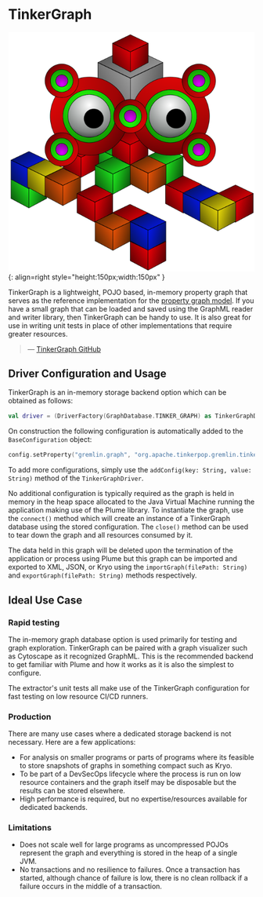 # TinkerGraph

![TinkerGraph Logo](../assets/images/databases/tinkergraph.png){: align=right style="height:150px;width:150px" }

>
TinkerGraph is a lightweight, POJO based, in-memory property graph that serves as the reference implementation for the [property graph model](https://github.com/tinkerpop/blueprints/wiki/Property-Graph-Model). If you have a small graph that can be loaded and saved using the GraphML reader and writer library, then TinkerGraph can be handy to use. It is also great for use in writing unit tests in place of other implementations that require greater resources.
>
> —  [TinkerGraph GitHub](https://github.com/tinkerpop/blueprints/wiki/TinkerGraph)

## Driver Configuration and Usage

TinkerGraph is an in-memory storage backend option which can be obtained as follows:
```kotlin
val driver = (DriverFactory(GraphDatabase.TINKER_GRAPH) as TinkerGraphDriver).apply { connect() }
```
On construction the following configuration is automatically added to the `BaseConfiguration` object:
```kotlin
config.setProperty("gremlin.graph", "org.apache.tinkerpop.gremlin.tinkergraph.structure.TinkerGraph")
```
To add more configurations, simply use the `addConfig(key: String, value: String)` method of the `TinkerGraphDriver`.

No additional configuration is typically required as the graph is held in memory in the heap space allocated to the Java Virtual Machine running the application making use of the Plume library. To instantiate the graph, use the `connect()` method which will create an instance of a TinkerGraph database using the stored configuration. The `close()` method can be used to tear down the graph and all resources consumed by it.

The data held in this graph will be deleted upon the termination of the application or process using Plume but this graph can be imported and exported to XML, JSON, or Kryo using the `importGraph(filePath: String)` and `exportGraph(filePath: String)` methods respectively.

## Ideal Use Case

### Rapid testing

The in-memory graph database option is used primarily for testing and graph exploration. TinkerGraph can be paired with a graph visualizer such as Cytoscape as it recognized GraphML. This is the recommended backend to get familiar with Plume and how it works as it is also the simplest to configure.

The extractor's unit tests all make use of the TinkerGraph configuration for fast testing on low resource CI/CD runners.

### Production

There are many use cases where a dedicated storage backend is not necessary. Here are a few applications:

* For analysis on smaller programs or parts of programs where its feasible to store snapshots of graphs in something compact such as Kryo.
* To be part of a DevSecOps lifecycle where the process is run on low resource containers and the graph itself may be disposable but the results can be stored elsewhere.
* High performance is required, but no expertise/resources available for dedicated backends.

### Limitations

* Does not scale well for large programs as uncompressed POJOs represent the graph and everything is stored in the heap of a single JVM.
* No transactions and no resilience to failures. Once a transaction has started, although chance of failure is low, there is no clean rollback if a failure occurs in the middle of a transaction.
